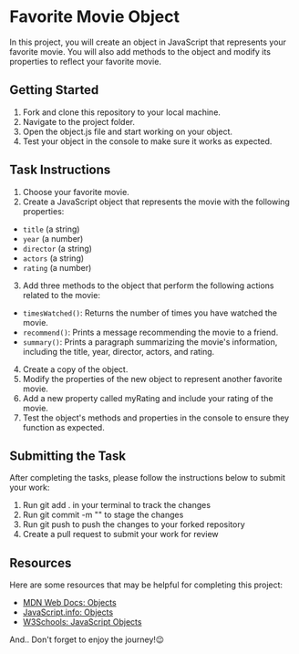 # Favorite Movie Object
In this project, you will create an object in JavaScript that represents your favorite movie. You will also add methods to the object and modify its properties to reflect your favorite movie.

## Getting Started
1. Fork and clone this repository to your local machine.
2. Navigate to the project folder.
3. Open the object.js file and start working on your object.
4. Test your object in the console to make sure it works as expected.

## Task Instructions
1. Choose your favorite movie.
2. Create a JavaScript object that represents the movie with the following properties:
  - `title` (a string)
  - `year` (a number)
  - `director` (a string)
  - `actors` (a string)
  - `rating` (a number)
3. Add three methods to the object that perform the following actions related to the movie:
  - `timesWatched()`: Returns the number of times you have watched the movie.
  - `recommend()`: Prints a message recommending the movie to a friend.
  - `summary()`: Prints a paragraph summarizing the movie's information, including the title, year, director, actors, and rating.
4. Create a copy of the object.
5. Modify the properties of the new object to represent another favorite movie.
6. Add a new property called myRating and include your rating of the movie.
7. Test the object's methods and properties in the console to ensure they function as expected.


## Submitting the Task
After completing the tasks, please follow the instructions below to submit your work:
1. Run git add . in your terminal to track the changes
2. Run git commit -m "" to stage the changes
3. Run git push to push the changes to your forked repository
4. Create a pull request to submit your work for review


## Resources
Here are some resources that may be helpful for completing this project:
- [MDN Web Docs: Objects](https://developer.mozilla.org/en-US/docs/Web/JavaScript/Guide/Working_with_Objects)
- [JavaScript.info: Objects](https://javascript.info/object)
- [W3Schools: JavaScript Objects](https://www.w3schools.com/js/js_objects.asp)


And.. Don't forget to enjoy the journey!😉

